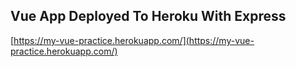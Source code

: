 ## Vue App Deployed To Heroku With Express

[https://my-vue-practice.herokuapp.com/](https://my-vue-practice.herokuapp.com/)
